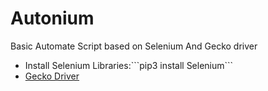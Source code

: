 # Autonium

Basic Automate Script based on Selenium And Gecko driver
<br>
<ul>
  <li>Install Selenium Libraries:```pip3 install Selenium```</li>
  <li><a href="https://github.com/mozilla/geckodriver/releases">Gecko Driver</a></li>
  </ul>
